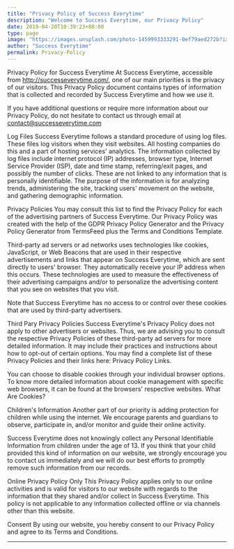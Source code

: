 ```yaml
---
title: "Privacy Policy of Success Everytime"
description: "Welcome to Success Everytime, our Privacy Policy"
date: 2019-04-20T10:39:23+08:00
type: page
image: "https://images.unsplash.com/photo-1459993333291-0ef79aed272b?ixlib=rb-1.2.1&ixid=eyJhcHBfaWQiOjEyMDd9&auto=format&fit=crop&w=3161&q=80"
author: "Success Everytime"
permalink: Privacy-Policy
---
```


Privacy Policy for Success Everytime
At Success Everytime, accessible from http://successeverytime.com/, one of our main priorities is the privacy of our visitors. This Privacy Policy document contains types of information that is collected and recorded by Success Everytime and how we use it.

If you have additional questions or require more information about our Privacy Policy, do not hesitate to contact us through email at contact@successeverytime.com

Log Files
Success Everytime follows a standard procedure of using log files. These files log visitors when they visit websites. All hosting companies do this and a part of hosting services' analytics. The information collected by log files include internet protocol (IP) addresses, browser type, Internet Service Provider (ISP), date and time stamp, referring/exit pages, and possibly the number of clicks. These are not linked to any information that is personally identifiable. The purpose of the information is for analyzing trends, administering the site, tracking users' movement on the website, and gathering demographic information.

Privacy Policies
You may consult this list to find the Privacy Policy for each of the advertising partners of Success Everytime. Our Privacy Policy was created with the help of the GDPR Privacy Policy Generator and the Privacy Policy Generator from TermsFeed plus the Terms and Conditions Template.

Third-party ad servers or ad networks uses technologies like cookies, JavaScript, or Web Beacons that are used in their respective advertisements and links that appear on Success Everytime, which are sent directly to users' browser. They automatically receive your IP address when this occurs. These technologies are used to measure the effectiveness of their advertising campaigns and/or to personalize the advertising content that you see on websites that you visit.

Note that Success Everytime has no access to or control over these cookies that are used by third-party advertisers.

Third Pary Privacy Policies
Success Everytime's Privacy Policy does not apply to other advertisers or websites. Thus, we are advising you to consult the respective Privacy Policies of these third-party ad servers for more detailed information. It may include their practices and instructions about how to opt-out of certain options. You may find a complete list of these Privacy Policies and their links here: Privacy Policy Links.

You can choose to disable cookies through your individual browser options. To know more detailed information about cookie management with specific web browsers, it can be found at the browsers' respective websites. What Are Cookies?

Children's Information
Another part of our priority is adding protection for children while using the internet. We encourage parents and guardians to observe, participate in, and/or monitor and guide their online activity.

Success Everytime does not knowingly collect any Personal Identifiable Information from children under the age of 13. If you think that your child provided this kind of information on our website, we strongly encourage you to contact us immediately and we will do our best efforts to promptly remove such information from our records.

Online Privacy Policy Only
This Privacy Policy applies only to our online activities and is valid for visitors to our website with regards to the information that they shared and/or collect in Success Everytime. This policy is not applicable to any information collected offline or via channels other than this website.

Consent
By using our website, you hereby consent to our Privacy Policy and agree to its Terms and Conditions.

<hr / >
